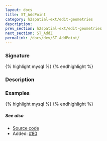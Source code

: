```yaml
---
layout: docs
title: ST_AddPoint
category: h2spatial-ext/edit-geometries
description: 
prev_section: h2spatial-ext/edit-geometries
next_section: ST_AddZ
permalink: /docs/dev/ST_AddPoint/
---
```


### Signature

{% highlight mysql %}
{% endhighlight %}

### Description

### Examples

{% highlight mysql %}
{% endhighlight %}

##### See also

* <a href="https://github.com/irstv/H2GIS/blob/master/h2spatial-ext/src/main/java/org/h2gis/h2spatialext/function/spatial/edit/ST_AddPoint.java" target="_blank">Source code</a>
* Added: <a href="https://github.com/irstv/H2GIS/pull/80" target="_blank">#80</a>
